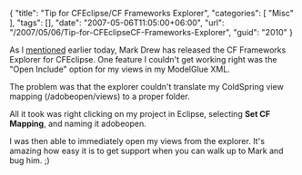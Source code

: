 {
	"title": "Tip for CFEclipse/CF Frameworks Explorer",
	"categories": [
		"Misc"
	],
	"tags": [],
	"date": "2007-05-06T11:05:00+06:00",
	"url": "/2007/05/06/Tip-for-CFEclipseCF-Frameworks-Explorer",
	"guid": "2010"
}

As I <a href="http://ray.camdenfamily.com/index.cfm/2007/5/6/Framework-explorer-ready-for-CFEclipse">mentioned</a> earlier today, Mark Drew has released  the CF Frameworks Explorer for CFEclipse. One feature I couldn't get working right was the "Open Include" option for my views in my ModelGlue XML. 

The problem was that the explorer couldn't translate my ColdSpring view mapping (/adobeopen/views) to a proper folder.

All it took was right clicking on my project in Eclipse, selecting <b>Set CF Mapping</b>, and naming it adobeopen. 

I was then able to immediately open my views from the explorer. It's amazing how easy it is to get support when you can walk up to Mark and bug him. ;)